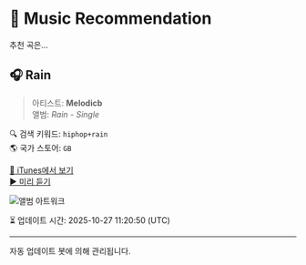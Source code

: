 
# 🎵 Music Recommendation

추천 곡은...

## 🎧 Rain  
> 아티스트: **Melodicb**  
> 앨범: _Rain - Single_  

🔍 검색 키워드: `hiphop+rain`  
🌎 국가 스토어: `GB`

[🔗 iTunes에서 보기](https://music.apple.com/gb/album/rain/1716261893?i=1716261894&uo=4)  
[▶️ 미리 듣기](https://audio-ssl.itunes.apple.com/itunes-assets/AudioPreview116/v4/24/98/e3/2498e30f-50fd-8bd5-5579-29a4be334521/mzaf_15816061181479012174.plus.aac.p.m4a)

![앨범 아트워크](https://is1-ssl.mzstatic.com/image/thumb/Music116/v4/d9/f3/d9/d9f3d9bb-5c56-8011-6250-c4afa745fc85/artwork.jpg/100x100bb.jpg)

⏳ 업데이트 시간: 2025-10-27 11:20:50 (UTC)

---
자동 업데이트 봇에 의해 관리됩니다.
